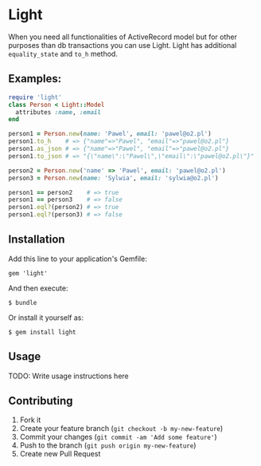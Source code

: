 # Light

When you need all functionalities of ActiveRecord model but for other purposes than db transactions you can use Light. Light has additional `equality_state` and `to_h` method.

## Examples:

```ruby
require 'light'
class Person < Light::Model
  attributes :name, :email
end

person1 = Person.new(name: 'Pawel', email: 'pawel@o2.pl')
person1.to_h    # => {"name"=>"Pawel", "email"=>"pawel@o2.pl"}
person1.as_json # => {"name"=>"Pawel", "email"=>"pawel@o2.pl"}
person1.to_json # => "{\"name\":\"Pawel\",\"email\":\"pawel@o2.pl\"}"

person2 = Person.new('name' => 'Pawel', email: 'pawel@o2.pl')
person3 = Person.new(name: 'Sylwia', email: 'sylwia@o2.pl')

person1 == person2    # => true
person1 == person3    # => false
person1.eql?(person2) # => true 
person1.eql?(person3) # => false
```

## Installation

Add this line to your application's Gemfile:

    gem 'light'

And then execute:

    $ bundle

Or install it yourself as:

    $ gem install light

## Usage

TODO: Write usage instructions here

## Contributing

1. Fork it
2. Create your feature branch (`git checkout -b my-new-feature`)
3. Commit your changes (`git commit -am 'Add some feature'`)
4. Push to the branch (`git push origin my-new-feature`)
5. Create new Pull Request
